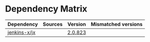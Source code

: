 # Dependency Matrix

Dependency | Sources | Version | Mismatched versions
---------- | ------- | ------- | -------------------
[jenkins-x/jx](https://github.com/jenkins-x/jx) |  | [2.0.823](https://github.com/jenkins-x/jx/releases/tag/v2.0.823) | 
